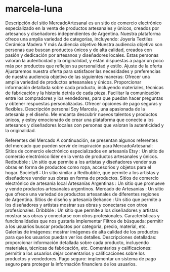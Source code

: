 # marcela-luna

Descripción del sitio
MercadoArtesanal es un sitio de comercio electrónico especializado en la venta de productos artesanales y únicos, creados por artesanos y diseñadores independientes de Argentina. Nuestra plataforma ofrece una amplia variedad de categorías, incluyendo:
Joyería
Textiles
Cerámica
Madera
Y más
Audiencia objetivo
Nuestra audiencia objetivo son personas que buscan productos únicos y de alta calidad, creados con pasión y dedicación por artesanos y diseñadores locales. Estas personas valoran la autenticidad y la originalidad, y están dispuestas a pagar un poco más por productos que reflejen su personalidad y estilo.
Ajuste de la oferta
Ajustaremos nuestra oferta para satisfacer las necesidades y preferencias de nuestra audiencia objetivo de las siguientes maneras:
Ofrecer una amplia variedad de productos artesanales y únicos.
Proporcionar información detallada sobre cada producto, incluyendo materiales, técnicas de fabricación y la historia detrás de cada pieza.
Facilitar la comunicación entre los compradores y los vendedores, para que puedan hacer preguntas y obtener respuestas personalizadas.
Ofrecer opciones de pago seguras y flexibles.
Descripción personal
Soy Marcela , una apasionada de la artesanía y el diseño. Me encanta descubrir nuevos talentos y productos únicos, y estoy emocionado de crear una plataforma que conecte a los artesanos y diseñadores locales con personas que valoran la autenticidad y la originalidad.

Referentes del Mercado
A continuación, se presentan algunos referentes del mercado que pueden servir de inspiración para MercadoArtesanal:
Sitios de comercio electrónico especializados en artesanía
Etsy : Un sitio de comercio electrónico líder en la venta de productos artesanales y únicos.
Redbubble : Un sitio que permite a los artistas y diseñadores vender sus obras en forma de productos como ropa, accesorios y objetos para el hogar.
Society6 : Un sitio similar a Redbubble, que permite a los artistas y diseñadores vender sus obras en forma de productos.
Sitios de comercio electrónico de artesanía local
Artesanías Argentinas : Un sitio que promueve y vende productos artesanales argentinos.
Mercado de Artesanías : Un sitio que ofrece una variedad de productos artesanales de diferentes regiones de Argentina.
Sitios de diseño y artesanía
Behance : Un sitio que permite a los diseñadores y artistas mostrar sus obras y conectarse con otros profesionales.
Dribbble : Un sitio que permite a los diseñadores y artistas mostrar sus obras y conectarse con otros profesionales.
Características y funcionalidades que nos gustaría implementar
Filtros de búsqueda: permitir a los usuarios buscar productos por categoría, precio, material, etc.
Galerías de imágenes: mostrar imágenes de alta calidad de los productos para que los usuarios puedan ver los detalles.
Descripciones detalladas: proporcionar información detallada sobre cada producto, incluyendo materiales, técnicas de fabricación, etc.
Comentarios y calificaciones: permitir a los usuarios dejar comentarios y calificaciones sobre los productos y vendedores.
Pago seguro: implementar un sistema de pago seguro para proteger la información financiera de los usuarios.





